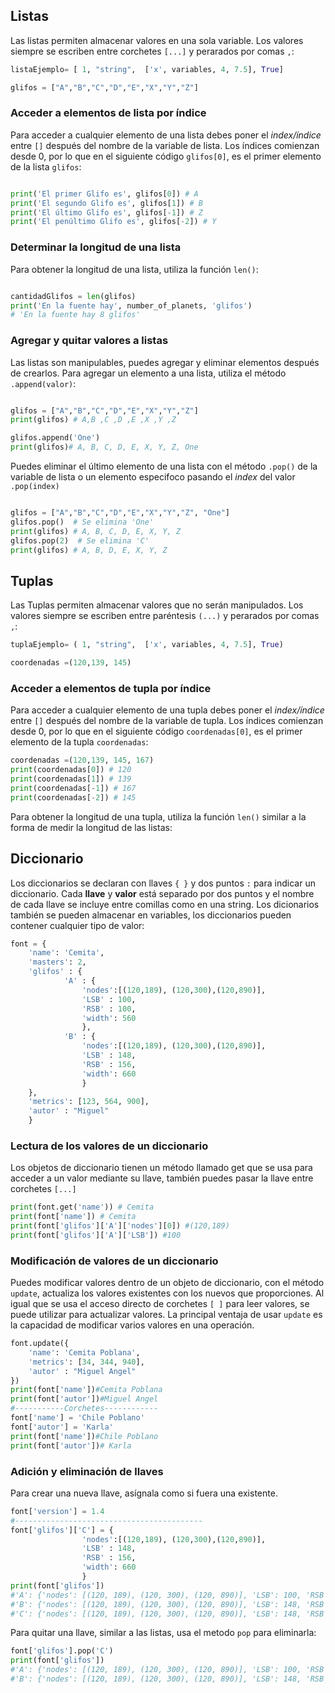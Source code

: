 ## Listas

Las listas permiten almacenar valores en una sola variable. Los valores siempre se escriben entre corchetes `[...]` y perarados por comas `,`:
 ``` python 
listaEjemplo= [ 1, "string",  ['x', variables, 4, 7.5], True]

glifos = ["A","B","C","D","E","X","Y","Z"]
 ```

### Acceder a elementos de lista por índice

Para acceder a cualquier elemento de una lista debes poner el *index/índice* entre ``[]`` después del nombre de la variable de lista. Los índices comienzan desde 0, por lo que en el siguiente código ``glifos[0]``, es el primer elemento de la lista ``glifos``:

``` python

print('El primer Glifo es', glifos[0]) # A
print('El segundo Glifo es', glifos[1]) # B
print('El último Glifo es', glifos[-1]) # Z
print('El penúltimo Glifo es', glifos[-2]) # Y
```

### Determinar la longitud de una lista
Para obtener la longitud de una lista, utiliza la función `len()`:

``` python

cantidadGlifos = len(glifos)
print('En la fuente hay', number_of_planets, 'glifos')
# 'En la fuente hay 8 glifos'
```
### Agregar y quitar valores a listas
Las listas son manipulables, puedes agregar y eliminar elementos después de crearlos. Para agregar un elemento a una lista, utiliza el método ``.append(valor)``:


``` python

glifos = ["A","B","C","D","E","X","Y","Z"]
print(glifos) # A,B ,C ,D ,E ,X ,Y ,Z

glifos.append('One')
print(glifos)# A, B, C, D, E, X, Y, Z, One
```

Puedes eliminar el último elemento de una lista con el método ``.pop()`` de la variable de lista o un elemento especifoco pasando el *index* del valor ``.pop(index)``

``` python

glifos = ["A","B","C","D","E","X","Y","Z", "One"]
glifos.pop()  # Se elimina 'One'
print(glifos) # A, B, C, D, E, X, Y, Z
glifos.pop(2)  # Se elimina 'C'
print(glifos) # A, B, D, E, X, Y, Z
```

 ## Tuplas

Las Tuplas permiten almacenar valores que no serán manipulados. Los valores siempre se escriben entre paréntesis `(...)` y perarados por comas `,`:
 ``` python 
tuplaEjemplo= ( 1, "string",  ['x', variables, 4, 7.5], True)

coordenadas =(120,139, 145)
 ```

### Acceder a elementos de tupla por índice

Para acceder a cualquier elemento de una tupla debes poner el *index/índice* entre ``[]`` después del nombre de la variable de tupla. Los índices comienzan desde 0, por lo que en el siguiente código ``coordenadas[0]``, es el primer elemento de la tupla ``coordenadas``:

``` python
coordenadas =(120,139, 145, 167)
print(coordenadas[0]) # 120
print(coordenadas[1]) # 139
print(coordenadas[-1]) # 167
print(coordenadas[-2]) # 145
```

Para obtener la longitud de una tupla, utiliza la función `len()` similar a la forma de medir la longitud de las listas:

## Diccionario

Los diccionarios se declaran con llaves ``{ }`` y dos puntos ``:`` para indicar un diccionario. Cada **llave** y **valor** está separado por dos puntos y el nombre de cada llave se incluye entre comillas como  en una string. Los dicionarios también se pueden almacenar en variables, los diccionarios pueden contener cualquier tipo de valor:

``` python
font = {
    'name': 'Cemita',
    'masters': 2,
    'glifos' : { 
            'A' : {
                'nodes':[(120,189), (120,300),(120,890)],
                'LSB' : 100,
                'RSB' : 100,
                'width': 560
                },
            'B' : {
                'nodes':[(120,189), (120,300),(120,890)],
                'LSB' : 148,
                'RSB' : 156,
                'width': 660
                } 
    },
    'metrics': [123, 564, 900],
    'autor' : "Miguel"
    }
```

### Lectura de los valores de un diccionario
Los objetos de diccionario tienen un método llamado get que se usa para acceder a un valor mediante su llave, también puedes pasar la llave entre corchetes `[...]`
``` python
print(font.get('name')) # Cemita
print(font['name']) # Cemita
print(font['glifos']['A']['nodes'][0]) #(120,189)
print(font['glifos']['A']['LSB']) #100
```

### Modificación de valores de un diccionario
Puedes modificar valores dentro de un objeto de diccionario, con el método `update`, actualiza los valores existentes con los nuevos que proporciones. Al igual que se usa el acceso directo de corchetes `[ ]` para leer valores, se puede utilizar para actualizar valores. La principal ventaja de usar `update` es la capacidad de modificar varios valores en una operación.
```python
font.update({
    'name': 'Cemita Poblana',
    'metrics': [34, 344, 940],
    'autor' : "Miguel Angel"
})
print(font['name'])#Cemita Poblana
print(font['autor'])#Miguel Angel
#-----------Corchetes------------
font['name'] = 'Chile Poblano'
font['autor'] = 'Karla'
print(font['name'])#Chile Poblano
print(font['autor'])# Karla
```

### Adición y eliminación de llaves
Para crear una nueva llave, asígnala como si fuera una existente.
```python
font['version'] = 1.4
#------------------------------------------
font['glifos']['C'] = {
                'nodes':[(120,189), (120,300),(120,890)],
                'LSB' : 148,
                'RSB' : 156,
                'width': 660
                } 
print(font['glifos'])
#'A': {'nodes': [(120, 189), (120, 300), (120, 890)], 'LSB': 100, 'RSB': 100, 'width': 560},
#'B': {'nodes': [(120, 189), (120, 300), (120, 890)], 'LSB': 148, 'RSB': 156, 'width': 660}, 
#'C': {'nodes': [(120, 189), (120, 300), (120, 890)], 'LSB': 148, 'RSB': 156, 'width': 660}}
```
Para quitar una llave, similar a las listas, usa el metodo `pop` para eliminarla:
```python
font['glifos'].pop('C')
print(font['glifos'])
#'A': {'nodes': [(120, 189), (120, 300), (120, 890)], 'LSB': 100, 'RSB': 100, 'width': 560},
#'B': {'nodes': [(120, 189), (120, 300), (120, 890)], 'LSB': 148, 'RSB': 156, 'width': 660},
```

